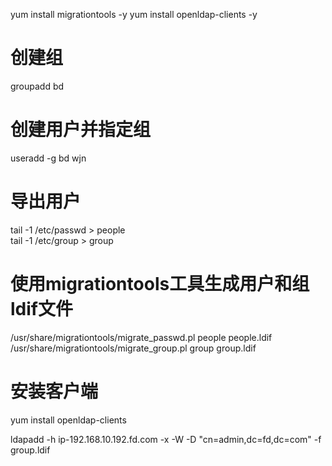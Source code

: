 <!--
 * @Author: wjn
 * @Date: 2020-02-19 10:18:36
 * @LastEditors: wjn
 * @LastEditTime: 2020-02-28 11:04:12
 -->
yum install migrationtools -y
yum install openldap-clients -y

# 创建组

groupadd bd

# 创建用户并指定组

useradd -g bd wjn

# 导出用户

tail -1 /etc/passwd > people  
tail -1 /etc/group > group

# 使用migrationtools工具生成用户和组ldif文件

/usr/share/migrationtools/migrate_passwd.pl people people.ldif  
/usr/share/migrationtools/migrate_group.pl group group.ldif  

# 安装客户端

yum install openldap-clients



ldapadd -h ip-192.168.10.192.fd.com -x -W -D "cn=admin,dc=fd,dc=com" -f group.ldif